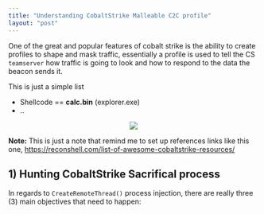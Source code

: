 ```yaml
---
title: "Understanding CobaltStrike Malleable C2C profile" 
layout: "post"
---
```


One of the great and popular features of cobalt strike is the ability to create profiles  to shape and mask traffic, 
essentially a profile is used to tell the CS `teamserver` how traffic is going to look and how to respond to the data the beacon sends it.



 
 
 
  
  
  
  
  
  
This is just a simple list 

- Shellcode == __calc.bin__ (explorer.exe)
- ..


<p align="center">
  <img src="/assets/posts/2022-10-03-Malleable-C2-profile/1.JPG">
</p>

__Note:__ This is just a note that remind me to set up references links like this one, https://reconshell.com/list-of-awesome-cobaltstrike-resources/



 
 






## 1) Hunting CobaltStrike Sacrifical process


In regards to `CreateRemoteThread()` process injection, there are really three (3) main objectives that need to happen:








